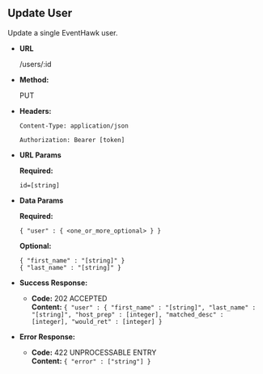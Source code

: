 **Update User**
----
  Update a single EventHawk user.

* **URL**

  /users/:id

* **Method:**
  
  PUT

* **Headers:**

  `Content-Type: application/json`

  `Authorization: Bearer [token]`

*  **URL Params**

   **Required:**
 
   `id=[string]`
 
* **Data Params**

   **Required:**
 
   `{ "user" : { <one_or_more_optional> } }`
   
   **Optional:**
   
   `{ "first_name" : "[string]" }` <br/>
   `{ "last_name" : "[string]" }`

* **Success Response:**

  * **Code:** 202 ACCEPTED <br />
    **Content:** `{ "user" : { "first_name" : "[string]", "last_name" : "[string]", "host_prep" : [integer], "matched_desc" : [integer], "would_ret" : [integer] }`
 
* **Error Response:**

  * **Code:** 422 UNPROCESSABLE ENTRY <br />
    **Content:** `{ "error" : ["string"] }`
